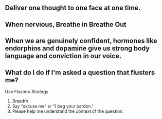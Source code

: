 
## Deliver one thought to one face at one time.
## When nervious, Breathe in Breathe Out
## When we are genuinely confident, hormones like endorphins and dopamine give us strong body language and conviction in our voice.

## What do I do if I'm asked a question that flusters me?

Use Flusters Strategy

1. Breadth
2. Say "excuse me" or "I beg your pardon."
2. Please help me understand the context of the question.
